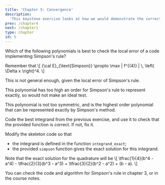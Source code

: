 ```yaml
---
title: 'Chapter 5: Convergence'
description:
  'This keystone exercise looks at how we would demonstrate the correctness of the quadrature methods we have implmeneted so far.'
prev: /chapter4
next: /chapter1
type: chapter
id: 5
---
```


<exercise id="1" title="Convergence" type="slides">

<slides source="chapter5_01_convergence">
</slides>

</exercise>

<exercise id="2" title="Testing Simpson's rule">

Which of the following polynomials is best to check the local error of a code implementing Simpson's rule?

Remember that
\\[
{\\cal E}\_{\text{Simpson}} \propto \max | f^{(4)} | \\, \left( \Delta x \right)^4.
\\]

<choice id="ch5_q2">

<opt text="\\(x^2 + x + 1\\)">

This is not general enough, given the local error of Simpson's rule.

</opt>
<opt text="\\(x^4 + 2 x^3 - 3 x^2 + 4 x - 1\\)">

This polynomial has too high an order for Simpson's rule to represent exactly, so would not make an ideal test.

</opt>
<opt text="\\(x^3 - 2 x^2 + 3 x + 1\\)" correct="true">

This polynomial is not too symmetric, and is the highest order polynomial that can be represented exactly by Simpson's method.

</opt>

</choice>

</exercise>

<exercise id="3" title="Coding Simpson's Rule">

Code the best integrand from the previous exercise, and use it to check that the provided function is correct. If not, fix it.

Modify the skeleton code so that

- the integrand is defined in the function `integrand_exact`;
- the provided `simpson` function gives the exact solution for this integrand.

Note that the exact solution for the quadrature will be
\\[
\tfrac{1}{4}(b^4 - a^4) - \tfrac{2}{3}(b^3 - a^3) + \tfrac{3}{2}(b^2 - a^2) + (b - a).
\\]

<codeblock id="05_03">

You can check the code and algorithm for Simpson's rule in chapter 3, or in the course notes.

</codeblock>

</exercise>

